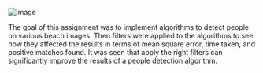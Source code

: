 
![image](https://user-images.githubusercontent.com/91204973/204347772-3c687fc7-8f02-4dc4-a8c0-4828c42547b6.png)

The goal of this assignment was to implement algorithms to detect people on various beach images. Then filters were applied to the algorithms to see how they affected the results in terms of mean square error, time taken, and positive matches found. It was seen that apply the right filters can significantly improve the results of a people detection algorithm.
